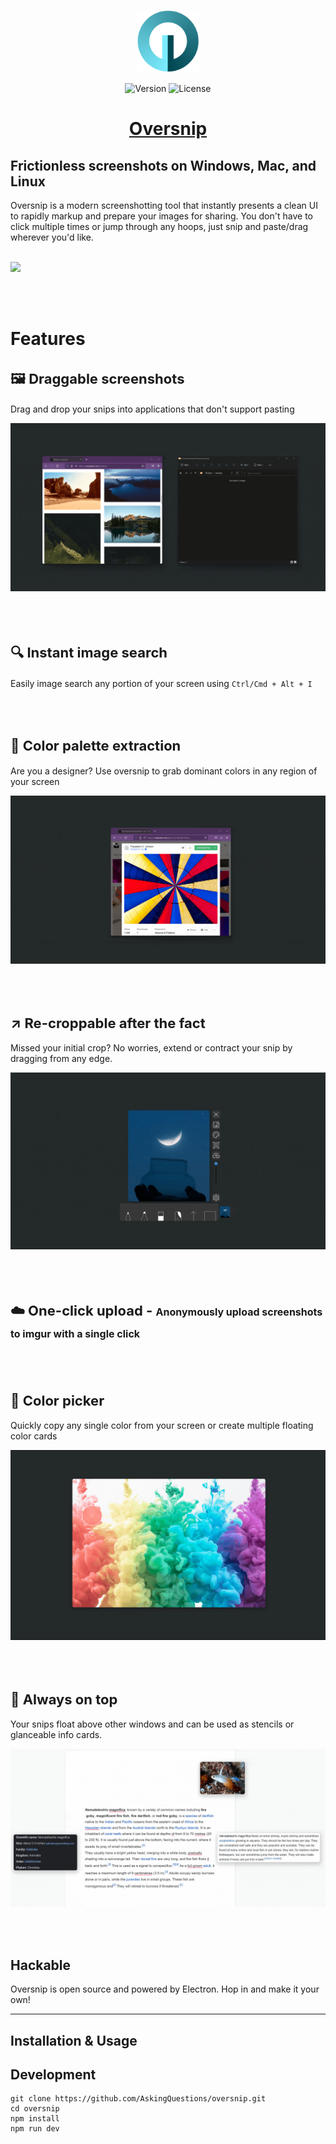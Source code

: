 <p align="center"><a href="https://oversnip.com" target="_blank" rel="noopener noreferrer"><img width="100" src="images/logo.png" alt="Oversnip logo"></a></p>

<p align="center">
  <img src="https://img.shields.io/github/package-json/v/AskingQuestions/oversnip" alt="Version">
  <img src="https://img.shields.io/github/license/AskingQuestions/oversnip" alt="License">
</p>

<h1 align="center"><a href="https://oversnip.com">Oversnip</a></h1>

## Frictionless screenshots on Windows, Mac, and Linux

Oversnip is a modern screenshotting tool that instantly presents a clean UI to rapidly markup and prepare your images for sharing. You don't have to click multiple times or jump through any hoops, just snip and paste/drag wherever you'd like.

<br>

<img src="images/examples/example.gif">

<br><br>

# Features

<h2 style="font-size: 22px">🖼️ Draggable screenshots</h2>

Drag and drop your snips into applications that don't support pasting

<img src="images/examples/drag.gif">

<br><br>

<h2 style="font-size: 22px">🔍 Instant image search</h2>

Easily image search any portion of your screen using `Ctrl/Cmd + Alt + I`

<br><br>

<h2 style="font-size: 22px">🎨 Color palette extraction</h2>

Are you a designer? Use oversnip to grab dominant colors in any region of your screen

<img src="images/examples/palette.gif">

<br><br>

<h2 style="font-size: 22px">↗️ Re-croppable after the fact</h2>

Missed your initial crop? No worries, extend or contract your snip by dragging from any edge.

<img src="images/examples/resize.gif">

<br><br>

<h2 style="font-size: 22px">☁️ One-click upload - <span style="font-size: 16px"> Anonymously upload screenshots to imgur with a single click</span></h2>

<br><br>

<h2 style="font-size: 22px">🌈 Color picker</h2>

Quickly copy any single color from your screen or create multiple floating color cards

<img src="images/examples/picker.gif">

<br><br>

<h2 style="font-size: 22px">🎈 Always on top</h2>

Your snips float above other windows and can be used as stencils or glanceable info cards.

<img src="images/examples/floating.gif">

<br><br>

## Hackable

Oversnip is open source and powered by Electron. Hop in and make it your own!

---

## Installation & Usage

## Development

```
git clone https://github.com/AskingQuestions/oversnip.git
cd oversnip
npm install
npm run dev
```
